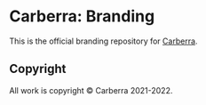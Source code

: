 # Carberra: Branding

This is the official branding repository for [Carberra](https://youtube.carberra.xyz).

## Copyright

All work is copyright © Carberra 2021-2022.
